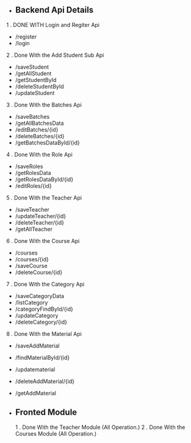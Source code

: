 - ## Backend Api Details                                                                                                    


1 . DONE WITH  Login and Regiter Api
   - /register
   - /login

2 . Done With the Add Student Sub Api

   - /saveStudent
   - /getAllStudent
   - /getStudentById
   - /deleteStudentById
   - /updateStudent

3  . Done With the Batches Api

   - /saveBatches
   - /getAllBatchesData
   - /editBatches/{id}
   - /deleteBatches/{id}
   - /getBatchesDataById/{id}

4  .  Done With the Role Api

   - /saveRoles
   - /getRolesData
   - /getRolesDataById/{id}
   - /editRoles/{id}

5  .  Done With the Teacher Api

   - /saveTeacher
   - /updateTeacher/{id}
   - /deleteTeacher/{id}
   - /getAllTeacher

6  .  Done With the Course Api

   - /courses
   - /courses/{id}
   - /saveCourse
   - /deleteCourse/{id}

7  .  Done With the Category Api

   - /saveCategoryData
   - /listCategory
   - /categoryFindById/{id}
   - /updateCategory
   - /deleteCategory/{id}

8  .  Done With the Material Api

   - /saveAddMaterial
   - /findMaterialById/{id}
   - /updatematerial
   - /deleteAddMaterial/{id}
   - /getAddMaterial




 - ## Fronted Module

   1  .  Done With the Teacher Module (All Operation.)
   2   . Done With the Courses Module (All Operation.)
